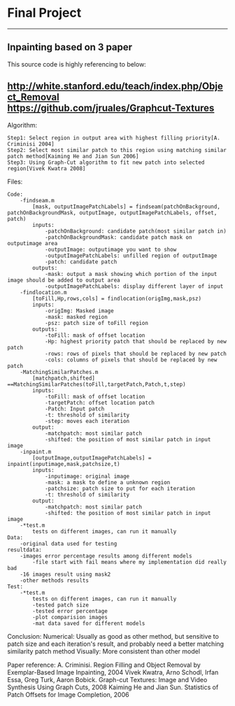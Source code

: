 # Final Project
-------------------------------------
Inpainting based on 3 paper
-------------------------------------
This source code is highly referencing to below:

http://white.stanford.edu/teach/index.php/Object_Removal
https://github.com/jruales/Graphcut-Textures
-------------------------------------
Algorithm:

	Step1: Select region in output area with highest filling priority[A. Criminisi 2004]
	Step2: Select most similar patch to this region using matching similar patch method[Kaiming He and Jian Sun 2006]
	Step3: Using Graph-Cut algorithm to fit new patch into selected region[Vivek Kwatra 2008]

Files:

	Code:
		-findseam.m
			[mask, outputImagePatchLabels] = findseam(patchOnBackground, patchOnBackgroundMask, outputImage, outputImagePatchLabels, offset, patch)
			inputs:
				-patchOnBackground: candidate patch(most similar patch in)
				-patchOnBackgroundMask: candidate patch mask on outputimage area
				-outputImage: outputimage you want to show
				-outputImagePatchLabels: unfilled region of outputImage
				-patch: candidate patch
			outputs:
	            -mask: output a mask showing which portion of the input image should be added to output area
	            -outputImagePatchLabels: display different layer of input
		-findlocation.m
			[toFill,Hp,rows,cols] = findlocation(origImg,mask,psz)
			inputs:
				-origImg: Masked image
				-mask: masked region
				-psz: patch size of toFill region
			outputs:
				-toFill: mask of offset location
				-Hp: highest priority patch that should be replaced by new patch
				-rows: rows of pixels that should be replaced by new patch
				-cols: columns of pixels that should be replaced by new patch
		-MatchingSimilarPatches.m
			[matchpatch,shifted] ==MatchingSimilarPatches(toFill,targetPatch,Patch,t,step)
			inputs: 
				-toFill: mask of offset location
				-targetPatch: offset location patch
				-Patch: Input patch
				-t: threshold of similarity
				-step: moves each iteration
			output:
				-matchpatch: most similar patch
				-shifted: the position of most similar patch in input image
		-inpaint.m
			[outputImage,outputImagePatchLabels] = inpaint(inputimage,mask,patchsize,t)
			inputs: 
				-inputimage: original image
				-mask: a mask to define a unknown region
				-patchsize: patch size to put for each iteration
				-t: threshold of similarity
			output:
				-matchpatch: most similar patch
				-shifted: the position of most similar patch in input image
		-*test.m
			tests on different images, can run it manually
	Data:
		-original data used for testing
	resultdata: 
		-images error percentage results among different models
			-file start with fail means where my implementation did really bad
		-16 images result using mask2
		-other methods results
	Test:
		-*test.m
			tests on different images, can run it manually
			-tested patch size
			-tested error percentage
			-plot comparision images
			-mat data saved for different models

Conclusion:
	Numerical: Usually as good as other method, but sensitive to patch size and each iteration's result, and probably need a better matching similarity patch method
	Visually: More consistent than other model

Paper reference:
	A. Criminisi. Region Filling and Object Removal by Exemplar-Based Image Inpainting, 2004
	Vivek Kwatra, Arno Schodl, Irfan Essa, Greg Turk, Aaron Bobick. Graph-cut Textures: Image and Video Synthesis Using Graph Cuts, 2008
	Kaiming He and Jian Sun. Statistics of Patch Offsets for Image Completion, 2006



	


	



